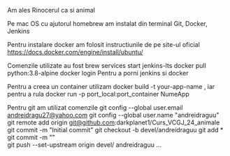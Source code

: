 Am ales Rinocerul ca si animal

Pe mac OS cu ajutorul homebrew am instalat din terminal Git, Docker, Jenkins

Pentru instalare docker am folosit instructiunile de pe site-ul oficial https://docs.docker.com/engine/install/ubuntu/

Comenzile utilizate au fost
brew services start jenkins-lts
docker pull python:3.8-alpine
docker login
Pentru a porni jenkins si docker

Pentru a creea un container utilizam docker build -t your-app-name , iar pentru a rula docker run -p port_local:port_container NumeApp

Pentru git am utilizat comenzile
git config --global user.email andreidragu27@yahoo.com
git config --global user.name "andreidraguu"
git remote add origin git@github.com:darkplanet1/Curs_VCGJ_24_animale
git commit -m "Initial commit"
git checkout -b devel/andreidraguu
git add *
git commit -m ""  
git push --set-upstream origin devel/ andreidraguu
...

